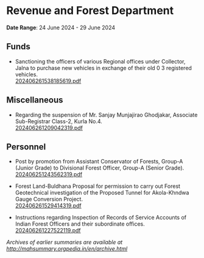 # Revenue and Forest Department

**Date Range**: 24 June 2024 - 29 June 2024


## Funds
- Sanctioning the officers of various Regional offices under Collector, Jalna to purchase new vehicles in exchange of their old 0 3 registered vehicles.\
  [202406261538185619.pdf](https://gr.maharashtra.gov.in/Site/Upload/Government%20Resolutions/English/202406261538185619.pdf)

## Miscellaneous
- Regarding the suspension of Mr. Sanjay Munjajirao Ghodjakar, Associate Sub-Registrar Class-2, Kurla No.4.\
  [202406261209042319.pdf](https://gr.maharashtra.gov.in/Site/Upload/Government%20Resolutions/English/202406261209042319.pdf)

## Personnel
- Post by promotion from Assistant Conservator of Forests, Group-A (Junior Grade) to Divisional Forest Officer, Group-A (Senior Grade).\
  [202406251243562319.pdf](https://gr.maharashtra.gov.in/Site/Upload/Government%20Resolutions/English/202406251243562319...pdf)

- Forest Land-Buldhana Proposal for permission to carry out Forest Geotechnical investigation of the Proposed Tunnel  for Akola-Khndwa Gauge Conversion Project.\
  [202406261529414319.pdf](https://gr.maharashtra.gov.in/Site/Upload/Government%20Resolutions/English/202406261529414319.pdf)

- Instructions regarding Inspection of Records of Service  Accounts of Indian Forest Officers and their subordinate offices.\
  [202406261227522119.pdf](https://gr.maharashtra.gov.in/Site/Upload/Government%20Resolutions/English/202406261227522119.pdf)


*Archives of earlier summaries are available at http://mahsummary.orgpedia.in/en/archive.html*